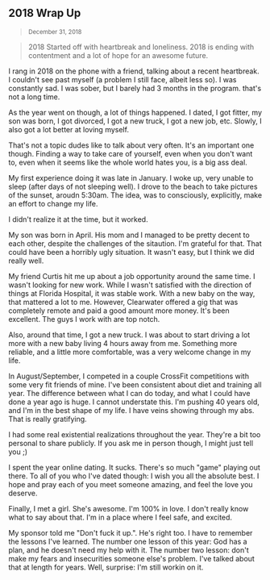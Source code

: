 ## 2018 Wrap Up
> <small class="text-muted">December 31, 2018</small>

> 2018 Started off with heartbreak and loneliness. 2018 is ending with contentment and a lot of hope for an awesome future.

I rang in 2018 on the phone with a friend, talking about a recent heartbreak. I couldn't see past myself (a problem I still face, albeit less so). I was constantly sad. I was sober, but I barely had 3 months in the program. that's not a long time.

As the year went on though, a lot of things happened. I dated, I got fitter, my son was born, I got divorced, I got a new truck, I got a new job, etc. Slowly, I also got a lot better at loving myself.

That's not a topic dudes like to talk about very often. It's an important one though. Finding a way to take care of yourself, even when you don't want to, even when it seems like the whole world hates you, is a big ass deal.

My first experience doing it was late in January. I woke up, very unable to sleep (after days of not sleeping well). I drove to the beach to take pictures of the sunset, aroudn 5:30am. The idea, was to consciously, explicitly, make an effort to change my life.

I didn't realize it at the time, but it worked.

My son was born in April. His mom and I managed to be pretty decent to each other, despite the challenges of the sitaution. I'm grateful for that. That could have been a horribly ugly situation. It wasn't easy, but I think we did really well.

My friend Curtis hit me up about a job opportunity around the same time. I wasn't looking for new work. While I wasn't satisfied with the direction of things at Florida Hospital, it was stable work. With a new baby on the way, that mattered a lot to me. However, Clearwater offered a gig that was completely remote and paid a good amount more money. It's been excellent. The guys I work with are top notch.

Also, around that time, I got a new truck. I was about to start driving a lot more with a new baby living 4 hours away from me. Something more reliable, and a little more comfortable, was a very welcome change in my life.

In August/September, I competed in a couple CrossFit competitions with some very fit friends of mine. I've been consistent about diet and training all year. The difference between what I can do today, and what I could have done a year ago is huge. I cannot understate this. I'm pushing 40 years old, and I'm in the best shape of my life. I have veins showing through my abs. That is really gratifying.

I had some real existential realizations throughout the year. They're a bit too personal to share publicly. If you ask me in person though, I might just tell you ;)

I spent the year online dating. It sucks. There's so much "game" playing out there. To all of you who I've dated though: I wish you all the absolute best. I hope and pray each of you meet someone amazing, and feel the love you deserve.

Finally, I met a girl. She's awesome. I'm 100% in love. I don't really know what to say about that. I'm in a place where I feel safe, and excited.

My sponsor told me "Don't fuck it up.". He's right too. I have to remember the lessons I've learned. The number one lesson of this year: God has a plan, and he doesn't need my help with it. The number two lesson: don't make my fears and insecurities someone else's problem. I've talked about that at length for years. Well, surprise: I'm still workin on it. 
